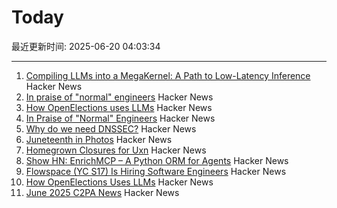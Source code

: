 # Today

最近更新时间: 2025-06-20 04:03:34

--- 
1. [Compiling LLMs into a MegaKernel: A Path to Low-Latency Inference](https://zhihaojia.medium.com/compiling-llms-into-a-megakernel-a-path-to-low-latency-inference-cf7840913c17) Hacker News
2. [In praise of "normal" engineers](https://charity.wtf/2025/06/19/in-praise-of-normal-engineers/) Hacker News
3. [How OpenElections uses LLMs](https://thescoop.org/archives/2025/06/09/how-openelections-uses-llms/index.html) Hacker News
4. [In Praise of "Normal" Engineers](https://charity.wtf/2025/06/19/in-praise-of-normal-engineers/) Hacker News
5. [Why do we need DNSSEC?](https://howdnssec.works/why-do-we-need-dnssec/) Hacker News
6. [Juneteenth in Photos](https://texashighways.com/travel-news/the-history-of-juneteenth-in-photos/) Hacker News
7. [Homegrown Closures for Uxn](https://krzysckh.org/b/Homegrown-closures-for-uxn.html) Hacker News
8. [Show HN: EnrichMCP – A Python ORM for Agents](https://github.com/featureform/enrichmcp) Hacker News
9. [Flowspace (YC S17) Is Hiring Software Engineers](https://flowspace.applytojob.com/apply/6oDtY2q6E9/Software-Engineer-II) Hacker News
10. [How OpenElections Uses LLMs](https://thescoop.org/archives/2025/06/09/how-openelections-uses-llms/index.html) Hacker News
11. [June 2025 C2PA News](https://www.tbray.org/ongoing/When/202x/2025/06/17/More-C2PA) Hacker News

